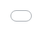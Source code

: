 ```yaml
---
layout: post
title: "아직 한 번도 넘기지 못한 걸그룹의 전설적인 콘셉트에 네티즌들은 여전히 찬사를 보내고 있다."
author: "undefined"
thumbnail: "https://www.allkpop.com/upload/2021/01/content/271400/thumb/1611774033-image.png"
tags: 
---
```



![image](https://www.allkpop.com/upload/2021/01/content/271400/1611774033-image.png)

K-Pop 산업에서의 홍보에 있어서는 아이돌 그룹 컨셉트가 필수적이다. 완벽한 컨셉은 팬들에게 깊은 인상을 남겼으며, 광대한 성공을 통해 가장 상징적인 프로모션으로 역사에 남는다.

최근, 네티즌들은 K-Pop에서 가장 전설적인 걸그룹 컨셉인 소녀시대의 `지니`를 다시 찾았다. 소녀시대의 9명의 소녀들은 완벽한 싱크로율을 보이며 모두 해군 제복을 입었다.


<div class="video_wrapper" style="padding-top: 56.25%;">
    <iframe width="100%" height="100%" src="//www.youtube.com/embed/6SwiSpudKWI" frameborder="0" allowfullscreen="" style="position: absolute; top: 0px; left: 0px; width: 100%; height: 100%;"></iframe>
</div>


한 네티즌은 "아직 다른 그룹이 추월하지 못한 아이돌 그룹 콘셉트"라는 제목으로 게시물을 만들어 걸그룹을 찬양하면서 온라인 커뮤니티에서 토론을 시작했다. 이 게시물을 만든 네티즌은 2009년 `지니`라는 노래를 홍보할 때 다양한 소녀시대 사진을 포함시켰다.

![image](https://www.allkpop.com/upload/2021/01/content/271412/1611774744-image.png)

![image](https://www.allkpop.com/upload/2021/01/content/271412/1611774740-image.png)


<div class="video_wrapper" style="padding-top: 56.25%;">
    <iframe src="https://gfycat.com/ifr/YellowishVibrantBagworm" frameborder="0" scrolling="no" allowfullscreen="" width="640" height="364"></iframe>
</div>



<div class="video_wrapper" style="padding-top: 56.25%;">
    <iframe src="https://gfycat.com/ifr/BleakDelayedBoilweevil" frameborder="0" scrolling="no" allowfullscreen="" width="640" height="394"></iframe>
</div>


소녀시대는 이런 콘셉트로 홍보를 시작하자마자 팬덤이 빠르게 성장하면서 엄청난 사랑과 지지를 받았다. 이 개념은 10여 년 전의 개념임에도 불구하고 오늘날까지 여전히 사랑받고 있다.

네티즌들은 "이 개념이 전설적이라는 것에 전적으로 동의한다" "소녀시대 `지니` 콘셉트를 생각하면서 이 글을 클릭했다" "이거 정말 왈가왈부할 수 없다" "이 컨셉이 정말 좋았다" "제법 멋졌다" 등의 댓글을 달았다.